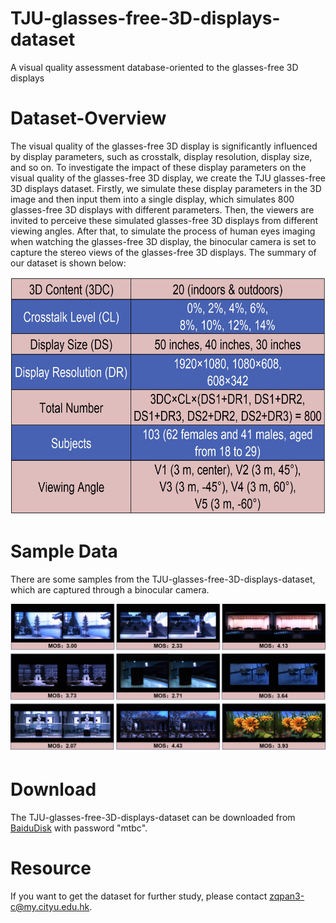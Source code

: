# TJU-glasses-free-3D-displays-dataset
A visual quality assessment database-oriented to the glasses-free 3D displays
# Dataset-Overview
The visual quality of the glasses-free 3D display is significantly influenced by display parameters, such as crosstalk, display resolution, display size, and so on. To investigate the impact of these display parameters on the visual quality of the glasses-free 3D display, we create the TJU glasses-free 3D displays dataset. Firstly, we simulate these display parameters in the 3D image and then input them into a single display, which simulates 800 glasses-free 3D displays with different parameters. Then, the viewers are invited to perceive these simulated glasses-free 3D displays from different viewing angles. After that, to simulate the process of human eyes imaging when watching the glasses-free 3D display, the binocular camera is set to capture the stereo views of the glasses-free 3D displays. The summary of our dataset is shown below:
<p align="center">
  <img src="images/sheet.jpg" alt="dataset sheet" width="680" height="380" />
</p>

# Sample Data
There are some samples from the TJU-glasses-free-3D-displays-dataset, which are captured through a binocular camera. 
<p align="center">
  <img src="images/sampledata.png" alt="sampledata" />
</p>

# Download
The TJU-glasses-free-3D-displays-dataset can be downloaded from [BaiduDisk](https://pan.baidu.com/s/1tB4PJ_ZppopvXEY9XEyWkg) with password "mtbc".

# Resource
If you want to get the dataset for further study, please contact zqpan3-c@my.cityu.edu.hk.
